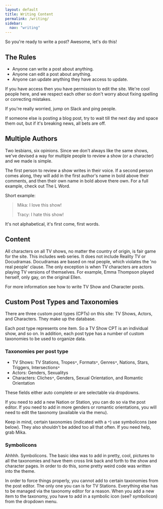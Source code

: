 ```yaml
---
layout: default
title: Writing Content
permalink: /writing/
sidebar:
  nav: "writing"
---
```


So you're ready to write a post? Awesome, let's do this!

## The Rules

* Anyone can write a post about anything.
* Anyone can edit a post about anything.
* Anyone can update anything they have access to update.

If you have access then you have permission to edit the site. We're cool people here, and we respect each other so don't worry about fixing spelling or correcting mistakes.

If you're really worried, jump on Slack and ping people.

If someone else is posting a blog post, try to wait till the next day and space them out, but if it's breaking news, all bets are off.

## Multiple Authors

Two lesbians, six opinions. Since we don't always like the same shows, we've devised a way for multiple people to review a show (or a character) and we made is simple.

The first person to review a show writes in their voice. If a second person comes along, they will add in the first author's name in bold above their comments, and then their own name in bold above there own. For a full example, check out The L Word.

Short example:

> Mika:
> I love this show!
>
> Tracy:
> I hate this show!

It's not alphabetical, it's first come, first words.

## Content

All characters on all TV shows, no matter the country of origin, is fair game for the site. This includes web series. It does not include Reality TV or Docudramas. Docudramas are based on real people, which violates the 'no real people' clause. The only exception is when TV characters are actors playing TV versions of themselves. For example, Emma Thompson played herself, only gay, on the original Ellen.

For more information see how to write TV Show and Character posts.

## Custom Post Types and Taxonomies

There are three custom post types (CPTs) on this site: TV Shows, Actors, and Characters. They make up the database.

Each post type represents one item. So a TV Show CPT is an individual show, and so on. In addition, each post type has a number of custom taxonomies to be used to organize data.

### Taxonomies per post type

* TV Shows: TV Stations, Tropes`*`, Formats`*`, Genres`*`, Nations, Stars, Triggers, Intersections`*`
* Actors: Genders, Sexualitys
* Characters: Cliches`*`, Genders, Sexual Orientation, and Romantic Orientation

These fields either auto complete or are selectable via dropdowns.

If you need to add a new Nation or Station, you can do so via the post editor. If you need to add in more genders or romantic orientations, you will need to edit the taxonomy (available via the menu).

Keep in mind, certain taxonomies (indicated with a `*`) use symbolicons (see below). They also shouldn't be added too all that often. If you need help, grab Mika.

### Symbolicons

Ahhhh. Symbolicons. The basic idea was to add in pretty, cool, pictures to all the taxonomies and have them cross link back and forth to the show and character pages. In order to do this, some pretty weird code was written into the theme.

In order to force things properly, you cannot add to certain taxonomies from the post editor. The only one you can is for TV Stations. Everything else has to be managed via the taxonomy editor for a reason. When you add a new item to the taxonomy, you have to add in a symbolic icon (see? symbolicon) from the dropdown menu.
